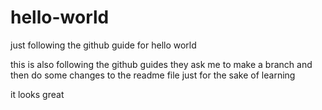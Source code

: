# hello-world
just following the github guide for hello world


this is also following the github guides 
they ask me to make a branch and then do some changes to the readme file 
just for the sake of learning


it looks great 
